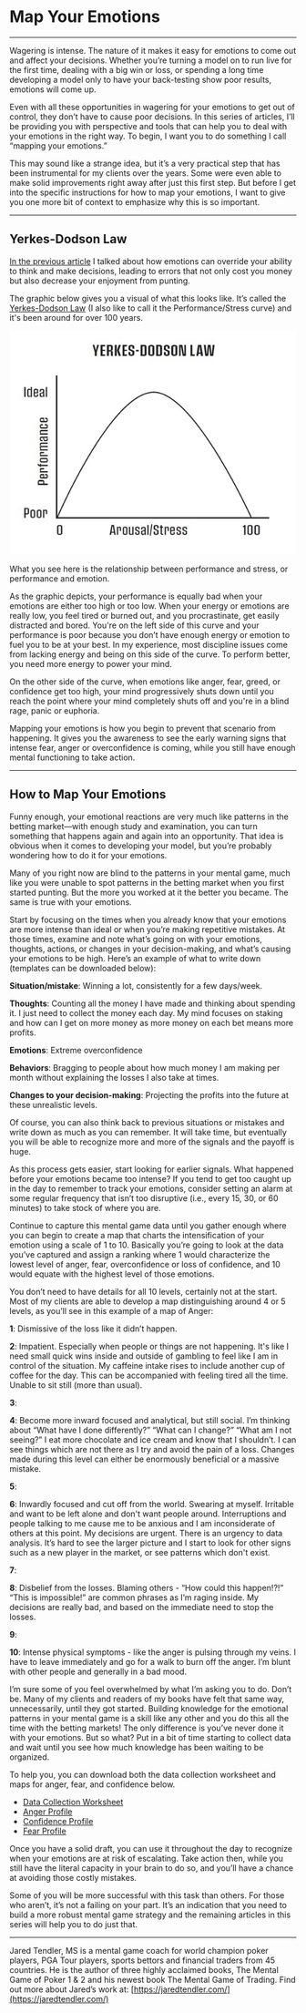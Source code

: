 # Map Your Emotions

---

Wagering is intense. The nature of it makes it easy for emotions to come out and affect your decisions. Whether you’re turning a model on to run live for the first time, dealing with a big win or loss, or spending a long time developing a model only to have your back-testing show poor results, emotions will come up. 

Even with all these opportunities in wagering for your emotions to get out of control, they don’t have to cause poor decisions. In this series of articles, I’ll be providing you with perspective and tools that can help you to deal with your emotions in the right way. To begin, I want you to do something I call “mapping your emotions.”

This may sound like a strange idea, but it’s a very practical step that has been instrumental for my clients over the years. Some were even able to make solid improvements right away after just this first step. But before I get into the specific instructions for how to map your emotions, I want to give you one more bit of context to emphasize why this is so important.

---

## Yerkes-Dodson Law

[In the previous article](../roleOfEmotions) I talked about how emotions can override your ability to think and make decisions, leading to errors that not only cost you money but also decrease your enjoyment from punting.

The graphic below gives you a visual of what this looks like. It’s called the [Yerkes-Dodson Law](https://en.wikipedia.org/wiki/Yerkes%E2%80%93Dodson_law) (I also like to call it the Performance/Stress curve) and it's been around for over 100 years. 

![YerkesDodson](img/YerkesDodson.jpg)

What you see here is the relationship between performance and stress, or performance and emotion.
 
As the graphic depicts, your performance is equally bad when your emotions are either too high or too low. When your energy or emotions are really low, you feel tired or burned out, and you procrastinate, get easily distracted and bored. You're on the left side of this curve and your performance is poor because you don’t have enough energy or emotion to fuel you to be at your best. In my experience, most discipline issues come from lacking energy and being on this side of the curve. To perform better, you need more energy to power your mind.
 
On the other side of the curve, when emotions like anger, fear, greed, or confidence get too high, your mind progressively shuts down until you reach the point where your mind completely shuts off and you're in a blind rage, panic or euphoria.

Mapping your emotions is how you begin to prevent that scenario from happening. It gives you the awareness to see the early warning signs that intense fear, anger or overconfidence is coming, while you still have enough mental functioning to take action.

---

## How to Map Your Emotions

Funny enough, your emotional reactions are very much like patterns in the betting market—with enough study and examination, you can turn something that happens again and again into an opportunity. That idea is obvious when it comes to developing your model, but you’re probably wondering how to do it for your emotions.

Many of you right now are blind to the patterns in your mental game, much like you were unable to spot patterns in the betting market when you first started punting. But the more you worked at it the better you became. The same is true with your emotions.

Start by focusing on the times when you already know that your emotions are more intense than ideal or when you’re making repetitive mistakes. At those times, examine and note what’s going on with your emotions, thoughts, actions, or changes in your decision-making, and what’s causing your emotions to be high. Here’s an example of what to write down (templates can be downloaded below):

**Situation/mistake**: Winning a lot, consistently for a few days/week.

**Thoughts**: Counting all the money I have made and thinking about spending it. I just need to collect the money each day.  My mind focuses on staking and how can I get on more money as more money on each bet means more profits. 

**Emotions**: Extreme overconfidence

**Behaviors**: Bragging to people about how much money I am making per month without explaining the losses I also take at times.

**Changes to your decision-making**: Projecting the profits into the future at these unrealistic levels.

Of course, you can also think back to previous situations or mistakes and write down as much as you can remember. It will take time, but eventually you will be able to recognize more and more of the signals and the payoff is huge. 

As this process gets easier, start looking for earlier signals. What happened before your emotions became too intense? If you tend to get too caught up in the day to remember to track your emotions, consider setting an alarm at some regular frequency that isn’t too disruptive (i.e., every 15, 30, or 60 minutes) to take stock of where you are. 

Continue to capture this mental game data until you gather enough where you can begin to create a map that charts the intensification of your emotion using a scale of 1 to 10. Basically you’re going to look at the data you’ve captured and assign a ranking where 1 would characterize the lowest level of anger, fear, overconfidence or loss of confidence, and 10 would equate with the highest level of those emotions. 

You don’t need to have details for all 10 levels, certainly not at the start. Most of my clients are able to develop a map distinguishing around 4 or 5 levels, as you’ll see in this example of a map of Anger: 

**1**: Dismissive of the loss like it didn’t happen.

**2**: Impatient. Especially when people or things are not happening.  It's like I need small quick wins inside and outside of gambling to feel like I am in control of the situation. My caffeine intake rises to include another cup of coffee for the day. This can be accompanied with feeling tired all the time. Unable to sit still (more than usual).

**3**:

**4**: Become more inward focused and analytical, but still social. I’m thinking about “What have I done differently?” “What can I change?” “What am I not seeing?” I eat more chocolate and ice cream and know that I shouldn’t. I can see things which are not there as I try and avoid the pain of a loss.  Changes made during this level can either be enormously beneficial or a massive mistake. 

**5**:

**6**: Inwardly focused and cut off from the world. Swearing at myself. Irritable and want to be left alone and don't want people around. Interruptions and people talking to me cause me to be anxious and I am inconsiderate of others at this point. My decisions are urgent. There is an urgency to data analysis. It’s hard to see the larger picture and I start to look for other signs such as a new player in the market, or see patterns which don't exist.

**7**:

**8**: Disbelief from the losses. Blaming others - “How could this happen!?!” “This is impossible!” are common phrases as I’m raging inside. My decisions are really bad, and based on the immediate need to stop the losses.

**9**:

**10**: Intense physical symptoms - like the anger is pulsing through my veins. I have to leave immediately and go for a walk to burn off the anger. I’m blunt with other people and generally in a bad mood.

I’m sure some of you feel overwhelmed by what I’m asking you to do. Don’t be. Many of my clients and readers of my books have felt that same way, unnecessarily, until they got started.  Building knowledge for the emotional patterns in your mental game is a skill like any other and you do this all the time with the betting markets! The only difference is you’ve never done it with your emotions. But so what? Put in a bit of time starting to collect data and wait until you see how much knowledge has been waiting to be organized. 

To help you, you can download both the data collection worksheet and maps for anger, fear, and confidence below. 

- [Data Collection Worksheet](assets/dataCollectionWorksheet.pdf)
- [Anger Profile](assets/angerProfile.docx)
- [Confidence Profile](assets/confidenceProfile.docx)
- [Fear Profile](assets/fearProfile.docx)

Once you have a solid draft, you can use it throughout the day to recognize when your emotions are at risk of escalating. Take action then, while you still have the literal capacity in your brain to do so, and you’ll have a chance at avoiding those costly mistakes. 

Some of you will be more successful with this task than others. For those who aren’t, it’s not a failing on your part. It’s an indication that you need to build a more robust mental game strategy and the remaining articles in this series will help you to do just that.

---

Jared Tendler, MS is a mental game coach for world champion poker players, PGA Tour players, sports bettors and financial traders from 45 countries. He is the author of three highly acclaimed books, The Mental Game of Poker 1 & 2 and his newest book The Mental Game of Trading. Find out more about Jared’s work at: [https://jaredtendler.com/](https://jaredtendler.com/) 
